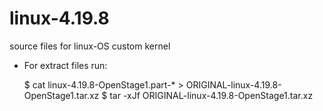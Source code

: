 # linux-4.19.8
source files for linux-OS custom kernel
- For extract files run:

    $ cat linux-4.19.8-OpenStage1.part-* > ORIGINAL-linux-4.19.8-OpenStage1.tar.xz
    $ tar -xJf ORIGINAL-linux-4.19.8-OpenStage1.tar.xz
